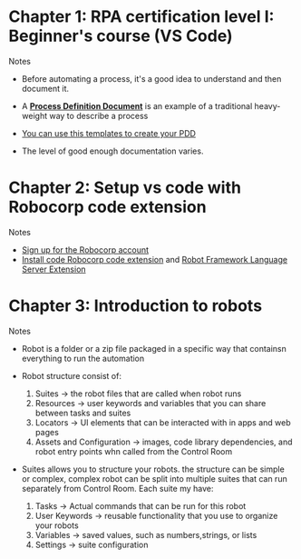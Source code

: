 # Chapter 1: RPA certification level I: Beginner's course (VS Code)

Notes

- Before automating a process, it's a good idea to understand and then document it.
- A [**Process Definition Document**](https://robocorp.com/docs/courses/implementing-rpa-robots/process-definition-document#download-our-template-for-your-pdd-documents) is an example of a traditional heavy-weight way to describe a process
- [You can use this templates to create your PDD  ](https://robocorp.com/docs/static/get-started/courses/shared-assets/beginners-course/PDD_RobotSpareBin_Industries_Inc.pdf)

- The level of good enough documentation varies.

# Chapter 2: Setup vs code with Robocorp code extension

Notes

- [Sign up for the Robocorp account](https://id.robocorp.com/signup)
- [Install code  Robocorp code extension](https://marketplace.visualstudio.com/items?itemName=robocorp.robocorp-code) and [Robot Framework Language Server Extension](https://marketplace.visualstudio.com/items?itemName=robocorp.robotframework-lsp)


# Chapter 3: Introduction to robots
Notes
- Robot is a folder or a zip file packaged in a specific way that containsn everything to run the automation

- Robot structure consist of:
    1. Suites  -> the robot files that are called when robot runs
    2. Resources -> user keywords and variables that you can share between tasks and suites
    3.  Locators -> UI elements that can be interacted with in apps and web pages
    4. Assets and Configuration -> images, code library dependencies, and robot entry points whn called from the Control Room

- Suites allows you to structure your robots. the structure can be simple or complex, complex robot can be split into multiple suites that can run separately from Control Room. Each suite my have:
    1. Tasks -> Actual commands that can be run for this robot
    2. User Keywords -> reusable functionality that you use to organize your robots
    3. Variables -> saved values, such as numbers,strings, or lists
    4. Settings -> suite configuration
